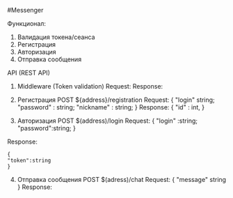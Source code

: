 #Messenger

Функционал:
1) Валидация токена/сеанса
2) Регистрация
3) Авторизация
4) Отправка сообщения



API (REST API)

1) Middleware (Token validation)
   Request:
   Response:

2) Регистрация
   POST ${address}/registration
   Request:
   {
   "login" string;
   "password" : string;
   "nickname" : string;
   }
   Response:
   {
   "id" : int,
   }

3) Авторизация
   POST $(address)/login
   Request:
   {
   "login" :string;
   "password":string;
   }

Response:

    {
    "token":string
    }

4) Отправка сообщения
   POST $(adress)/chat
   Request:
   {
   "message" string
   }
   Response: